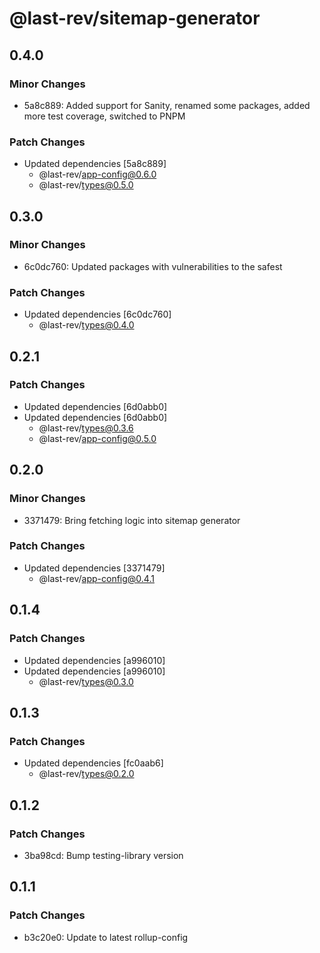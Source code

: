 # @last-rev/sitemap-generator

## 0.4.0

### Minor Changes

- 5a8c889: Added support for Sanity, renamed some packages, added more test coverage, switched to PNPM

### Patch Changes

- Updated dependencies [5a8c889]
  - @last-rev/app-config@0.6.0
  - @last-rev/types@0.5.0

## 0.3.0

### Minor Changes

- 6c0dc760: Updated packages with vulnerabilities to the safest

### Patch Changes

- Updated dependencies [6c0dc760]
  - @last-rev/types@0.4.0

## 0.2.1

### Patch Changes

- Updated dependencies [6d0abb0]
- Updated dependencies [6d0abb0]
  - @last-rev/types@0.3.6
  - @last-rev/app-config@0.5.0

## 0.2.0

### Minor Changes

- 3371479: Bring fetching logic into sitemap generator

### Patch Changes

- Updated dependencies [3371479]
  - @last-rev/app-config@0.4.1

## 0.1.4

### Patch Changes

- Updated dependencies [a996010]
- Updated dependencies [a996010]
  - @last-rev/types@0.3.0

## 0.1.3

### Patch Changes

- Updated dependencies [fc0aab6]
  - @last-rev/types@0.2.0

## 0.1.2

### Patch Changes

- 3ba98cd: Bump testing-library version

## 0.1.1

### Patch Changes

- b3c20e0: Update to latest rollup-config

